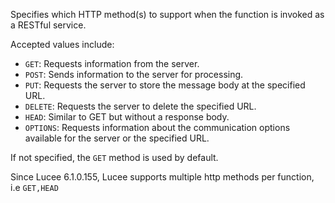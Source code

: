 Specifies which HTTP method(s) to support when the function is invoked as a RESTful service.

Accepted values include:

- `GET`: Requests information from the server.
- `POST`: Sends information to the server for processing.
- `PUT`: Requests the server to store the message body at the specified URL.
- `DELETE`: Requests the server to delete the specified URL.
- `HEAD`: Similar to GET but without a response body.
- `OPTIONS`: Requests information about the communication options available for the server or the specified URL.

If not specified, the `GET` method is used by default.

Since Lucee 6.1.0.155, Lucee supports multiple http methods per function, i.e `GET,HEAD`